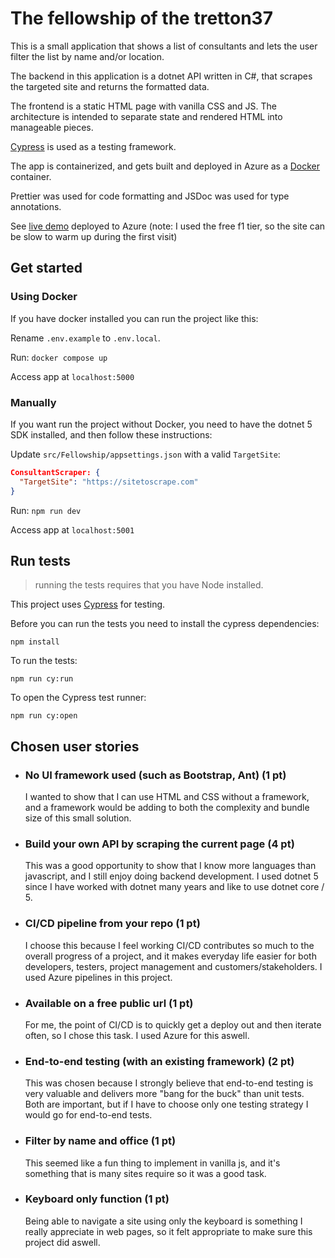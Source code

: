 # The fellowship of the tretton37

This is a small application that shows a list of consultants and lets the user filter the list by name and/or location.

The backend in this application is a dotnet API written in C#, that scrapes the targeted site and returns the formatted data.

The frontend is a static HTML page with vanilla CSS and JS. The architecture is intended to separate state and rendered HTML into manageable pieces.

[Cypress](https://www.cypress.io/) is used as a testing framework.

The app is containerized, and gets built and deployed in Azure as a [Docker](https://www.docker.com/products/docker-desktop) container.

Prettier was used for code formatting and JSDoc was used for type annotations.

See [live demo](https://fellowship.azurewebsites.net) deployed to Azure (note: I used the free f1 tier, so the site can be slow to warm up during the first visit)

## Get started

### Using Docker

If you have docker installed you can run the project like this:

Rename `.env.example` to `.env.local`.

Run:
`docker compose up`

Access app at `localhost:5000`

### Manually

If you want run the project without Docker, you need to have the dotnet 5 SDK installed, and then follow these instructions:

Update `src/Fellowship/appsettings.json` with a valid `TargetSite`:

```json
ConsultantScraper: {
  "TargetSite": "https://sitetoscrape.com"
}
```

Run:
`npm run dev`

Access app at `localhost:5001`

## Run tests

> running the tests requires that you have Node installed.

This project uses [Cypress](https://www.cypress.io/) for testing.

Before you can run the tests you need to install the cypress dependencies:

```shell
npm install
```

To run the tests:

```shell
npm run cy:run
```

To open the Cypress test runner:

```shell
npm run cy:open
```

## Chosen user stories

- ### No UI framework used (such as Bootstrap, Ant) **(1 pt)**

  I wanted to show that I can use HTML and CSS without a framework, and a framework would be adding to both the complexity and bundle size of this small solution.

- ### Build your own API by scraping the current page **(4 pt)**

  This was a good opportunity to show that I know more languages than javascript, and I still enjoy doing backend development. I used dotnet 5 since I have worked with dotnet many years and like to use dotnet core / 5.

- ### CI/CD pipeline from your repo **(1 pt)**

  I choose this because I feel working CI/CD contributes so much to the overall progress of a project, and it makes everyday life easier for both developers, testers, project management and customers/stakeholders. I used Azure pipelines in this project.

- ### Available on a free public url **(1 pt)**

  For me, the point of CI/CD is to quickly get a deploy out and then iterate often, so I chose this task. I used Azure for this aswell.

- ### End-to-end testing (with an existing framework) **(2 pt)**

  This was chosen because I strongly believe that end-to-end testing is very valuable and delivers more "bang for the buck" than unit tests. Both are important, but if I have to choose only one testing strategy I would go for end-to-end tests.

- ### Filter by name and office **(1 pt)**

  This seemed like a fun thing to implement in vanilla js, and it's something that is many sites require so it was a good task.

- ### Keyboard only function **(1 pt)**

  Being able to navigate a site using only the keyboard is something I really appreciate in web pages, so it felt appropriate to make sure this project did aswell.
